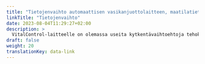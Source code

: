 ```yaml
---
title: "Tietojenvaihto automaattisen vasikanjuottolaitteen, maatilatietokoneen ja kolmannen osapuolen ohjelmistotuotteiden kanssa"
linkTitle: "Tietojenvaihto"
date: 2023-08-04T11:29:27+02:00
description: >
  VitalControl-laitteelle on olemassa useita kytkentävaihtoehtoja tehokkaaseen tietojenvaihtoon muiden laitteiden ja ohjelmistoratkaisujen kanssa.
draft: false
weight: 20
translationKey: data-link
---
```

